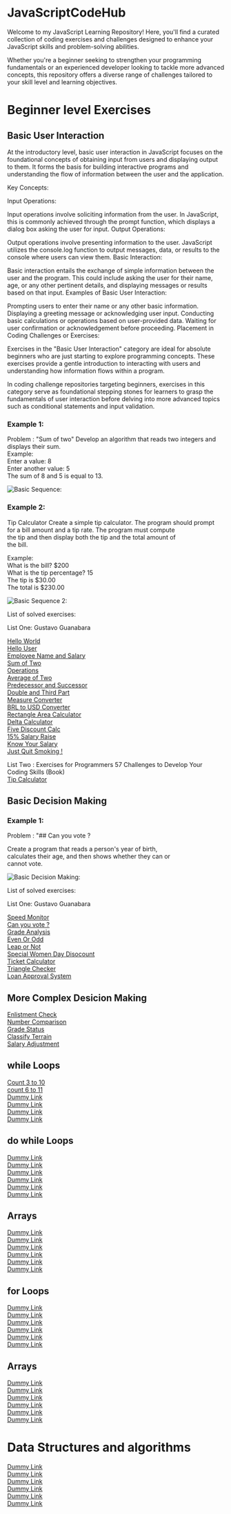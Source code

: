 # JavaScriptCodeHub 

Welcome to my JavaScript Learning Repository! Here, you'll find a curated collection of coding exercises and challenges designed to enhance your JavaScript skills and problem-solving abilities.

Whether you're a beginner seeking to strengthen your programming fundamentals or an experienced developer looking to tackle more advanced concepts, this repository offers a diverse range of challenges tailored to your skill level and learning objectives.

# Beginner level Exercises

## Basic User Interaction

At the introductory level, basic user interaction in JavaScript focuses on the foundational concepts of obtaining input from users and displaying output to them. It forms the basis for building interactive programs and understanding the flow of information between the user and the application.

Key Concepts:

Input Operations:

Input operations involve soliciting information from the user. In JavaScript, this is commonly achieved through the prompt function, which displays a dialog box asking the user for input.
Output Operations:

Output operations involve presenting information to the user. JavaScript utilizes the console.log function to output messages, data, or results to the console where users can view them.
Basic Interaction:

Basic interaction entails the exchange of simple information between the user and the program. This could include asking the user for their name, age, or any other pertinent details, and displaying messages or results based on that input.
Examples of Basic User Interaction:

Prompting users to enter their name or any other basic information.
Displaying a greeting message or acknowledging user input.
Conducting basic calculations or operations based on user-provided data.
Waiting for user confirmation or acknowledgement before proceeding.
Placement in Coding Challenges or Exercises:

Exercises in the "Basic User Interaction" category are ideal for absolute beginners who are just starting to explore programming concepts. These exercises provide a gentle introduction to interacting with users and understanding how information flows within a program.

In coding challenge repositories targeting beginners, exercises in this category serve as foundational stepping stones for learners to grasp the fundamentals of user interaction before delving into more advanced topics such as conditional statements and input validation.

### Example 1: 

Problem : "Sum of two"
Develop an algorithm that reads two integers and displays their sum.<br>
Example:<br>
Enter a value: 8 <br>
Enter another value: 5 <br>
The sum of 8 and 5 is equal to 13. <br>

![Basic Sequence:](https://github.com/davi-p-oliveira-11/JavaScriptCodeHub/blob/main/Images/basic%20sequences.png)<br>

### Example 2:

Tip Calculator
Create a simple tip calculator. The program should prompt <br>
for a bill amount and a tip rate. The program must compute <br>
the tip and then display both the tip and the total amount of <br>
the bill. <br>

Example: <br>
What is the bill? $200 <br>
What is the tip percentage? 15 <br>
The tip is $30.00 <br>
The total is $230.00 <br>

![Basic Sequence 2:](https://github.com/davi-p-oliveira-11/JavaScriptCodeHub/blob/main/Images/basic-snapshot.png)<br>

List of solved exercises:

List One: Gustavo Guanabara

[Hello World](https://github.com/davi-p-oliveira-11/JavaScriptCodeHub/blob/main/Challenges/HelloWorld/problem.md)<br>
[Hello User](https://github.com/davi-p-oliveira-11/JavaScriptCodeHub/tree/main/Challenges/HelloUser/problem.md)<br>
[Employee Name and Salary](https://github.com/davi-p-oliveira-11/JavaScriptCodeHub/tree/main/Challenges/EmployeeName/problem.md)<br>
[Sum of Two](https://github.com/davi-p-oliveira-11/JavaScriptCodeHub/tree/main/Challenges/SumofTwo/problem.md)<br>
[Operations](https://github.com/davi-p-oliveira-11/JavaScriptCodeHub/tree/main/Challenges/Operations/problem.md)<br>
[Average of Two](https://github.com/davi-p-oliveira-11/JavaScriptCodeHub/tree/main/Challenges/Average-of-Two/problem.md)<br>
[Predecessor and Successor](https://github.com/davi-p-oliveira-11/JavaScriptCodeHub/tree/main/Challenges/Predecessor-Succesor/problem.md)<br>
[Double and Third Part](https://github.com/davi-p-oliveira-11/JavaScriptCodeHub/tree/main/Challenges/Double-Third/problem.md)<br>
[Measure Converter](https://github.com/davi-p-oliveira-11/JavaScriptCodeHub/tree/main/Challenges/Measure-Converter/problem.md)<br>
[BRL to USD Converter](https://github.com/davi-p-oliveira-11/JavaScriptCodeHub/tree/main/Challenges/brl-to-dollar/problem.md)<br>
[Rectangle Area Calculator ](https://github.com/davi-p-oliveira-11/JavaScriptCodeHub/blob/main/Challenges/Rectangle-Calc/problem.md)<br>
[Delta Calculator](https://github.com/davi-p-oliveira-11/JavaScriptCodeHub/tree/main/Challenges/DeltaCalculator/problem.md)<br>
[Five Discount Calc](https://github.com/davi-p-oliveira-11/JavaScriptCodeHub/tree/main/Challenges/Five-Discount/problem.md)<br>
[15% Salary Raise ](https://github.com/davi-p-oliveira-11/JavaScriptCodeHub/tree/main/Challenges/15-Salary-Raise/problem.md)<br>
[Know Your Salary](https://github.com/davi-p-oliveira-11/JavaScriptCodeHub/tree/main/Challenges/Know-Your-Salary/problem.md)<br>
[Just Quit Smoking !](https://github.com/davi-p-oliveira-11/JavaScriptCodeHub/tree/main/Challenges/Quit-Smoking/problem.md)<br>

List Two : Exercises for Programmers 57 Challenges to Develop Your Coding Skills (Book)  <br>
[Tip Calculator](https://github.com/davi-p-oliveira-11/JavaScriptCodeHub/tree/main/Challenges/Tip-Calculator/problem.md)<br>


## Basic Decision Making

### Example 1: 

Problem : "## Can you vote ?

Create a program that reads a person's year of birth,<br>
calculates their age, and then shows whether they can or <br>cannot vote.

![Basic Decision Making:](https://github.com/davi-p-oliveira-11/JavaScriptCodeHub/blob/main/Images/code-snapshot.png)<br>

List of solved exercises:

List One: Gustavo Guanabara

[Speed Monitor](https://github.com/davi-p-oliveira-11/JavaScriptCodeHub/blob/main/Challenges/Speed-Monitor/problem.md) <br>
[Can you vote ?](https://github.com/davi-p-oliveira-11/JavaScriptCodeHub/tree/main/Challenges/Can-you-vote/problem.md)<br>
[Grade Analysis](https://github.com/davi-p-oliveira-11/JavaScriptCodeHub/blob/main/Challenges/GradeAnalysis/problem.md) <br>
[Even Or Odd](https://github.com/davi-p-oliveira-11/JavaScriptCodeHub/blob/main/Challenges/EvenOrOdd/problem.md) <br>
[Leap or Not](https://github.com/davi-p-oliveira-11/JavaScriptCodeHub/blob/main/Challenges/LeapOrNot/problem.md) <br>
[Special Women Day Disocount]() <br>
[Ticket Calculator](https://github.com/davi-p-oliveira-11/JavaScriptCodeHub/blob/main/Challenges/TicketCalculator/problem.md) <br>
[Triangle Checker]() <br>
[Loan Approval System](https://github.com/davi-p-oliveira-11/JavaScriptCodeHub/blob/main/Challenges/LoanApprovalSystem/problem.md)<br>

## More Complex Desicion Making

[Enlistment Check](https://github.com/davi-p-oliveira-11/JavaScriptCodeHub/blob/main/Challenges/EnlistmentCheck/problem.md)<br>
[Number Comparison](https://github.com/davi-p-oliveira-11/JavaScriptCodeHub/blob/main/Challenges/Number%20Comparison/problem.md)<br>
[Grade Status](https://github.com/davi-p-oliveira-11/JavaScriptCodeHub/blob/main/Challenges/GradeStatus/problem.md)<br>
[Classify Terrain](https://github.com/davi-p-oliveira-11/JavaScriptCodeHub/blob/main/Challenges/ClassifyTerrain/problem.md)<br>
[Salary Adjustment](https://github.com/davi-p-oliveira-11/JavaScriptCodeHub/blob/main/Challenges/SalaryAdjustmentSystem/problem.md)<br>

## while Loops

[Count 3 to 10](https://github.com/davi-p-oliveira-11/JavaScriptCodeHub/blob/main/Challenges/Count-10-to-3/problem.md)<br>
[count 6 to 11](https://github.com/davi-p-oliveira-11/JavaScriptCodeHub/blob/main/Challenges/Count-6-to-11/problem.md)<br>
[Dummy Link]()<br>
[Dummy Link]()<br>
[Dummy Link]()<br>
[Dummy Link]()<br>

## do while Loops

[Dummy Link]()<br>
[Dummy Link]()<br>
[Dummy Link]()<br>
[Dummy Link]()<br>
[Dummy Link]()<br>
[Dummy Link]()<br>

## Arrays

[Dummy Link]()<br>
[Dummy Link]()<br>
[Dummy Link]()<br>
[Dummy Link]()<br>
[Dummy Link]()<br>
[Dummy Link]()<br>

## for Loops

[Dummy Link]()<br>
[Dummy Link]()<br>
[Dummy Link]()<br>
[Dummy Link]()<br>
[Dummy Link]()<br>
[Dummy Link]()<br>

## Arrays

[Dummy Link]()<br>
[Dummy Link]()<br>
[Dummy Link]()<br>
[Dummy Link]()<br>
[Dummy Link]()<br>
[Dummy Link]()<br>

# Data Structures and algorithms

[Dummy Link]()<br>
[Dummy Link]()<br>
[Dummy Link]()<br>
[Dummy Link]()<br>
[Dummy Link]()<br>
[Dummy Link]()<br>


